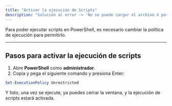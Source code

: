```yaml
---
title: "Activar la ejecución de Scripts"
description: "Solución al error -> 'No se puede cargar el archivo X porque la ejecución de scripts está deshabilitada en este sistema' <- :D"
---
```


Para poder ejecutar scripts en PowerShell, es necesario cambiar la política de ejecución para permitirlo.

---

## Pasos para activar la ejecución de scripts

1. Abre **PowerShell** como **administrador**.
2. Copia y pega el siguiente comando y presiona Enter:

```powershell
Set-ExecutionPolicy Unrestricted
```

Y listo, una vez se ejecute, ya puedes cerrar la ventana, y la ejecución de scripts estará activada.
